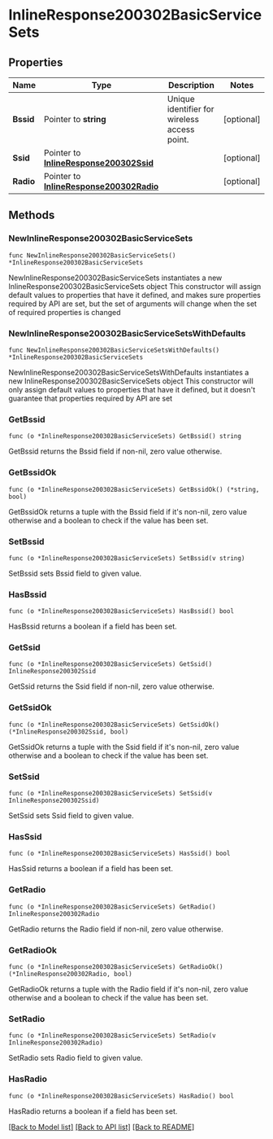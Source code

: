 # InlineResponse200302BasicServiceSets

## Properties

Name | Type | Description | Notes
------------ | ------------- | ------------- | -------------
**Bssid** | Pointer to **string** | Unique identifier for wireless access point. | [optional] 
**Ssid** | Pointer to [**InlineResponse200302Ssid**](InlineResponse200302Ssid.md) |  | [optional] 
**Radio** | Pointer to [**InlineResponse200302Radio**](InlineResponse200302Radio.md) |  | [optional] 

## Methods

### NewInlineResponse200302BasicServiceSets

`func NewInlineResponse200302BasicServiceSets() *InlineResponse200302BasicServiceSets`

NewInlineResponse200302BasicServiceSets instantiates a new InlineResponse200302BasicServiceSets object
This constructor will assign default values to properties that have it defined,
and makes sure properties required by API are set, but the set of arguments
will change when the set of required properties is changed

### NewInlineResponse200302BasicServiceSetsWithDefaults

`func NewInlineResponse200302BasicServiceSetsWithDefaults() *InlineResponse200302BasicServiceSets`

NewInlineResponse200302BasicServiceSetsWithDefaults instantiates a new InlineResponse200302BasicServiceSets object
This constructor will only assign default values to properties that have it defined,
but it doesn't guarantee that properties required by API are set

### GetBssid

`func (o *InlineResponse200302BasicServiceSets) GetBssid() string`

GetBssid returns the Bssid field if non-nil, zero value otherwise.

### GetBssidOk

`func (o *InlineResponse200302BasicServiceSets) GetBssidOk() (*string, bool)`

GetBssidOk returns a tuple with the Bssid field if it's non-nil, zero value otherwise
and a boolean to check if the value has been set.

### SetBssid

`func (o *InlineResponse200302BasicServiceSets) SetBssid(v string)`

SetBssid sets Bssid field to given value.

### HasBssid

`func (o *InlineResponse200302BasicServiceSets) HasBssid() bool`

HasBssid returns a boolean if a field has been set.

### GetSsid

`func (o *InlineResponse200302BasicServiceSets) GetSsid() InlineResponse200302Ssid`

GetSsid returns the Ssid field if non-nil, zero value otherwise.

### GetSsidOk

`func (o *InlineResponse200302BasicServiceSets) GetSsidOk() (*InlineResponse200302Ssid, bool)`

GetSsidOk returns a tuple with the Ssid field if it's non-nil, zero value otherwise
and a boolean to check if the value has been set.

### SetSsid

`func (o *InlineResponse200302BasicServiceSets) SetSsid(v InlineResponse200302Ssid)`

SetSsid sets Ssid field to given value.

### HasSsid

`func (o *InlineResponse200302BasicServiceSets) HasSsid() bool`

HasSsid returns a boolean if a field has been set.

### GetRadio

`func (o *InlineResponse200302BasicServiceSets) GetRadio() InlineResponse200302Radio`

GetRadio returns the Radio field if non-nil, zero value otherwise.

### GetRadioOk

`func (o *InlineResponse200302BasicServiceSets) GetRadioOk() (*InlineResponse200302Radio, bool)`

GetRadioOk returns a tuple with the Radio field if it's non-nil, zero value otherwise
and a boolean to check if the value has been set.

### SetRadio

`func (o *InlineResponse200302BasicServiceSets) SetRadio(v InlineResponse200302Radio)`

SetRadio sets Radio field to given value.

### HasRadio

`func (o *InlineResponse200302BasicServiceSets) HasRadio() bool`

HasRadio returns a boolean if a field has been set.


[[Back to Model list]](../README.md#documentation-for-models) [[Back to API list]](../README.md#documentation-for-api-endpoints) [[Back to README]](../README.md)


